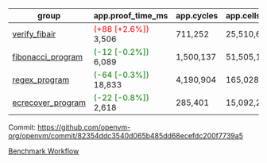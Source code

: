 | group | app.proof_time_ms | app.cycles | app.cells_used | leaf.proof_time_ms | leaf.cycles | leaf.cells_used |
| -- | -- | -- | -- | -- | -- | -- |
| [verify_fibair](https://github.com/openvm-org/openvm/blob/benchmark-results/benchmarks-pr/1221/verify_fibair-82354ddc3540d065b485dd68ecefdc200f7739a5.md) |<span style='color: red'>(+88 [+2.6%])</span> 3,506 |  711,252 |  25,510,625 |- | - | - |
| [fibonacci_program](https://github.com/openvm-org/openvm/blob/benchmark-results/benchmarks-pr/1221/fibonacci-82354ddc3540d065b485dd68ecefdc200f7739a5.md) |<span style='color: green'>(-12 [-0.2%])</span> 6,089 |  1,500,137 |  51,505,102 |- | - | - |
| [regex_program](https://github.com/openvm-org/openvm/blob/benchmark-results/benchmarks-pr/1221/regex-82354ddc3540d065b485dd68ecefdc200f7739a5.md) |<span style='color: green'>(-64 [-0.3%])</span> 18,833 |  4,190,904 |  165,028,173 |- | - | - |
| [ecrecover_program](https://github.com/openvm-org/openvm/blob/benchmark-results/benchmarks-pr/1221/ecrecover-82354ddc3540d065b485dd68ecefdc200f7739a5.md) |<span style='color: green'>(-22 [-0.8%])</span> 2,618 |  285,401 |  15,092,297 |- | - | - |


Commit: https://github.com/openvm-org/openvm/commit/82354ddc3540d065b485dd68ecefdc200f7739a5

[Benchmark Workflow](https://github.com/openvm-org/openvm/actions/runs/12833020909)
